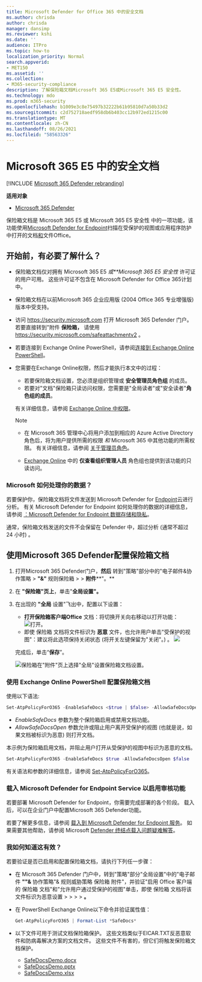 ```yaml
---
title: Microsoft Defender for Office 365 中的安全文档
ms.author: chrisda
author: chrisda
manager: dansimp
ms.reviewer: kshi
ms.date: ''
audience: ITPro
ms.topic: how-to
localization_priority: Normal
search.appverid:
- MET150
ms.assetid: ''
ms.collection:
- M365-security-compliance
description: 了解保险箱文档Microsoft 365 E5或Microsoft 365 E5 安全性。
ms.technology: mdo
ms.prod: m365-security
ms.openlocfilehash: b1009e3c8e75497b32222b61b95810d7a50b33d2
ms.sourcegitcommit: c2d752718aedf958db6b403cc12b972ed1215c00
ms.translationtype: MT
ms.contentlocale: zh-CN
ms.lasthandoff: 08/26/2021
ms.locfileid: "58563326"
---
```

# <a name="safe-documents-in-microsoft-365-e5"></a>Microsoft 365 E5 中的安全文档

[!INCLUDE [Microsoft 365 Defender rebranding](../includes/microsoft-defender-for-office.md)]

**适用对象**
- [Microsoft 365 Defender](../defender/microsoft-365-defender.md)

保险箱文档是 Microsoft 365 E5 或 Microsoft 365 E5 安全性 中的一项功能，该功能使用[Microsoft Defender for Endpoint](/windows/security/threat-protection/microsoft-defender-atp/microsoft-defender-advanced-threat-protection)扫描在受保护的视图[](https://support.microsoft.com/office/d6f09ac7-e6b9-4495-8e43-2bbcdbcb6653)或应用程序防护中打开的文档[和](https://support.microsoft.com/topic/9e0fb9c2-ffad-43bf-8ba3-78f785fdba46)文件Office。

## <a name="what-do-you-need-to-know-before-you-begin"></a>开始前，有必要了解什么？

- 保险箱文档仅对拥有 Microsoft 365 E5 *或**Microsoft 365 E5 安全性* 许可证的用户可用。 这些许可证不包含在 Microsoft Defender for Office 365计划中。

- 保险箱文档在以前Microsoft 365 企业应用版 (2004 Office 365 专业增强版) 版本中受支持。

- 访问 <https://security.microsoft.com> 打开 Microsoft 365 Defender 门户。 若要直接转到"附件 **保险箱，** 请使用 <https://security.microsoft.com/safeattachmentv2> 。

- 若要连接到 Exchange Online PowerShell，请参阅[连接到 Exchange Online PowerShell](/powershell/exchange/connect-to-exchange-online-powershell)。

- 您需要在Exchange Online权限，然后才能执行本文中的过程：
  - 若要保险箱文档设置，您必须是组织管理或 **安全管理员角色组** 的成员。 
  - 若要对"文档"保险箱只读访问权限，您需要是"全局读者"或"安全读者"**角色组的成员**。

  有关详细信息，请参阅 [Exchange Online 中权限](/exchange/permissions-exo/permissions-exo)。

  > [!NOTE]
  >
  > - 在 Microsoft 365 管理中心将用户添加到相应的 Azure Active Directory 角色后，将为用户提供所需的权限 _和_ Microsoft 365 中其他功能的所需权限。 有关详细信息，请参阅 [关于管理员角色](../../admin/add-users/about-admin-roles.md)。
  >
  > - [Exchange Online](/Exchange/permissions-exo/permissions-exo#role-groups) 中的 **仅查看组织管理人员** 角色组也提供到该功能的只读访问。

### <a name="how-does-microsoft-handle-your-data"></a>Microsoft 如何处理你的数据？

若要保护你，保险箱文档将文件发送到 Microsoft Defender for [Endpoint](/windows/security/threat-protection/microsoft-defender-atp/microsoft-defender-advanced-threat-protection)云进行分析。 有关 Microsoft Defender for Endpoint 如何处理你的数据的详细信息，请参阅 [：Microsoft Defender for Endpoint 数据存储和隐私](/windows/security/threat-protection/microsoft-defender-atp/data-storage-privacy)。

通常，保险箱文档发送的文件不会保留在 Defender 中，超过分析 (通常不超过 24 小时) 。

## <a name="use-the-microsoft-365-defender-to-configure-safe-documents"></a>使用Microsoft 365 Defender配置保险箱文档

1. 打开Microsoft 365 Defender门户，**然后** 转到"策略"部分中的"电子邮件&协作策略 \> **"&"** 规则保险箱 \>  \> **附件****"。**

2. 在 **"保险箱"页上**，单击"**全局设置"。**

3. 在出现的 **"全局** 设置"飞出中，配置以下设置：
   - **打开保险箱客户端Office** 文档：将切换开关向右移动以打开功能： ![ 打开。 ](../../media/scc-toggle-on.png)
   - 即使 保险箱 文档将文件标识为 **恶意** 文件，也允许用户单击"受保护的视图"：建议将此选项保持关闭状态 (将开关左键保留为"关闭"。) 。 ![ ](../../media/scc-toggle-off.png)

   完成后，单击“**保存**”。

   ![保险箱在"附件"页上选择"全局"设置保险箱文档设置。](../../media/safe-docs-global-settings.png)

### <a name="use-exchange-online-powershell-to-configure-safe-documents"></a>使用 Exchange Online PowerShell 配置保险箱文档

使用以下语法:

```powershell
Set-AtpPolicyForO365 -EnableSafeDocs <$true | $false> -AllowSafeDocsOpen <$true | $false>
```

- _EnableSafeDocs_ 参数为整个保险箱启用或禁用文档功能。
- _AllowSafeDocsOpen_ 参数允许或阻止用户离开受保护的视图 (也就是说，如果文档被标识为恶意) 则打开文档。

本示例为保险箱启用文档，并阻止用户打开从受保护的视图中标识为恶意的文档。

```powershell
Set-AtpPolicyForO365 -EnableSafeDocs $true -AllowSafeDocsOpen $false
```

有关语法和参数的详细信息，请参阅 [Set-AtpPolicyForO365](/powershell/module/exchange/set-atppolicyforo365)。

### <a name="onboard-to-the-microsoft-defender-for-endpoint-service-to-enable-auditing-capabilities"></a>载入 Microsoft Defender for Endpoint Service 以启用审核功能

若要部署 Microsoft Defender for Endpoint，你需要完成部署的各个阶段。 载入后，可以在企业门户中配置Microsoft 365 Defender功能。

若要了解更多信息，请参阅 [载入到 Microsoft Defender for Endpoint 服务](/microsoft-365/security/defender-endpoint/onboarding)。 如果需要其他帮助，请参阅 Microsoft [Defender 终结点载入问题疑难解答](/microsoft-365/security/defender-endpoint/troubleshoot-onboarding)。

### <a name="how-do-i-know-this-worked"></a>我如何知道这有效？

若要验证是否已启用和配置保险箱文档，请执行下列任一步骤：

- 在 Microsoft 365 Defender 门户中，转到"策略"部分"全局设置"中的"电子邮件 **""&** 协作策略"& 规则威胁策略 保险箱 附件"，并验证"启用 Office 客户端的 保险箱 文档"和"允许用户通过受保护的视图"单击，即使 保险箱 文档将该文件标识为恶意设置 \>  \>  \>  \> **。** 

- 在 PowerShell Exchange Online以下命令并验证属性值：

  ```powershell
  Get-AtpPolicyForO365 | Format-List *SafeDocs*
  ```

- 以下文件可用于测试文档保险箱保护。 这些文档类似于EICAR.TXT反恶意软件和防病毒解决方案的文档文件。 这些文件不有害的，但它们将触发保险箱文档保护。

  - [SafeDocsDemo.docx](https://github.com/MicrosoftDocs/microsoft-365-docs/raw/public/microsoft-365/downloads/SafeDocsDemo.docx)
  - [SafeDocsDemo.pptx](https://github.com/MicrosoftDocs/microsoft-365-docs/raw/public/microsoft-365/downloads/SafeDocsDemo.pptx)
  - [SafeDocsDemo.xlsx](https://github.com/MicrosoftDocs/microsoft-365-docs/raw/public/microsoft-365/downloads/SafeDocsDemo.xlsx)
